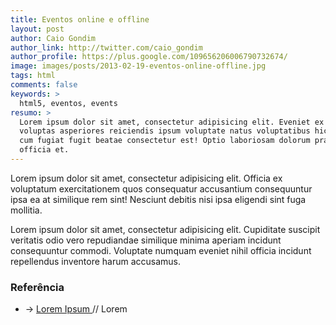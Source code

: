 ```yaml
---
title: Eventos online e offline
layout: post
author: Caio Gondim
author_link: http://twitter.com/caio_gondim
author_profile: https://plus.google.com/109656206006790732674/
image: images/posts/2013-02-19-eventos-online-offline.jpg
tags: html
comments: false
keywords: >
  html5, eventos, events
resumo: >
  Lorem ipsum dolor sit amet, consectetur adipisicing elit. Eveniet ex
  voluptas asperiores reiciendis ipsum voluptate natus voluptatibus hic
  cum fugiat fugit beatae consectetur est! Optio laboriosam dolorum praesentium
  officia et.
---
```


Lorem ipsum dolor sit amet, consectetur adipisicing elit. Officia ex voluptatum
exercitationem quos consequatur accusantium consequuntur ipsa ea at similique
rem sint! Nesciunt debitis nisi ipsa eligendi sint fuga mollitia.

Lorem ipsum dolor sit amet, consectetur adipisicing elit. Cupiditate suscipit
veritatis odio vero repudiandae similique minima aperiam incidunt consequuntur
commodi. Voluptate numquam eveniet nihil officia incidunt repellendus inventore
harum accusamus.


<aside class="fonte">
  <h3>Referência</h3>
  <ul>
    <li>→
      <a href="#">
			Lorem Ipsum
      </a>
      <span class="comment">// Lorem </span>
    </li>
  </ul>
</aside>


<style>

  /* Widget
   -------------------- */
  .widget-conexao-status {
    position: fixed;
    top: 50% !important;
    left: 50% !important;
    margin-top: -150px;
    margin-left: -150px;
    width: 300px !important;
    height: 300px !important;
    -webkit-border-radius: 10px;
    -moz-border-radius: 10px;
    -ms-border-radius: 10px;
    border-radius: 10px;
    background-color: rgba(0, 0, 0, 0.7);
    -webkit-box-shadow: rgba(0, 0, 0, 0.7);
    -moz-box-shadow: rgba(0, 0, 0, 0.7);
    -ms-box-shadow: rgba(0, 0, 0, 0.7);
    box-shadow: rgba(0, 0, 0, 0.7);
    opacity: 0;
  }

  /* Plug
   -------------------- */
  .widget-plug {
    position: absolute !important;
    background-image: none !important;
    background-color: transparent !important;
    -webkit-transition: all 0.4s ease-out 0.7s;
    -moz-transition: all 0.4s ease-out 0.7s;
    -ms-transition: all 0.4s ease-out 0.7s;
    transition: all 0.4s ease-out 0.7s;
  }

  .widget-plug-macho {
    width: 166px !important;
  }

  .widget-plug-femea {
    width: 140px !important;
  }

  /* Widget online
   -------------------- */
  .online .widget-conexao-status {
    opacity: 0;
    -webkit-transform: scale(1.3);
    -moz-transform: scale(1.3);
    -ms-transform: scale(1.3);
    transform: scale(1.3);
    -webkit-transition: all 0.4s 0.7s ease-out;
    -moz-transition: all 0.4s 0.7s ease-out;
    -ms-transition: all 0.4s 0.7s ease-out;
    transition: all 0.4s 0.7s ease-out;
  }
    .online .widget-plug {
      transform: scale(1);
      -webkit-transition: all 0.5s 0s ease-in;
      -moz-transition: all 0.5s 0s ease-in;
      -ms-transition: all 0.5s 0s ease-in;
      transition: all 0.5s 0s ease-in;
    }

    .online .widget-plug-macho {
      bottom: 45px !important;
      left: 45px !important;
    }

    .online .widget-plug-femea {
      top: 45px !important;
      left: 115px !important;
    }

  /* Widget offline
   -------------------- */
  .offline .widget-conexao-status {
    opacity: 1;
    -webkit-transform: scale(1);
    -moz-transform: scale(1);
    -ms-transform: scale(1);
    transform: scale(1);
    -webkit-transition: all 0.5s ease-in;
    -moz-transition: all 0.5s ease-in;
    -ms-transition: all 0.5s ease-in;
    transition: all 0.5s ease-in;
  }

    .offline .widget-plug-macho {
      bottom: 20px !important;
      left: 20px !important;
    }

    .offline .widget-plug-femea {
      top: 20px !important;
      left: 140px !important;
    }

</style>

<div class="widget-conexao-status">
  <img class="widget-plug widget-plug-macho" src="/images/posts/2013-02-19-plug-macho.png" alt="" />
  <img class="widget-plug widget-plug-femea" src="/images/posts/2013-02-19-plug-femea.png" alt="" />
</div>

<script>
  $(function() {
    $('body')
      .addClass('online')

    $(window)
      .on('online', function(event) {
        $('body')
          .removeClass('offline')
          .addClass('online')
      })
      .on('offline', function(event) {
        $('body')
          .removeClass('online')
          .addClass('offline')
      })
  })
</script>
